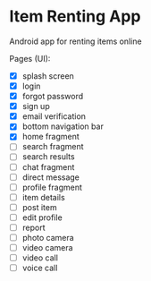 # Item Renting App
Android app for renting items online

Pages (UI):
- [X] splash screen
- [X] login
- [X] forgot password
- [X] sign up
- [X] email verification
- [X] bottom navigation bar
- [X] home fragment
- [ ] search fragment
- [ ] search results
- [ ] chat fragment
- [ ] direct message
- [ ] profile fragment
- [ ] item details
- [ ] post item
- [ ] edit profile
- [ ] report
- [ ] photo camera
- [ ] video camera
- [ ] video call
- [ ] voice call